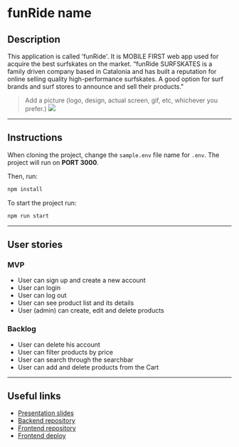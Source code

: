 # funRide name

## Description

This application is called 'funRide'. It is MOBILE FIRST web app used for acquire the best surfskates on the market.
“funRide SURFSKATES is a family driven company based in Catalonia and has built a 
reputation for online selling quality high-performance surfskates.
A good option for surf brands and surf stores to announce and sell their products."

> Add a picture (logo, design, actual screen, gif, etc, whichever you prefer.)
![](funRideHome.png)

---
## Instructions

When cloning the project, change the <code>sample.env</code> file name for <code>.env</code>. The project will run on **PORT 3000**.

Then, run:
```bash
npm install
```

To start the project run:
```bash
npm run start
```

---
## User stories 

### MVP

- User can sign up and create a new account
- User can login
- User can log out
- User can see product list and its details
- User (admin) can create, edit and delete products

### Backlog

- User can delete his account
- User can filter products by price
- User can search through the searchbar
- User can add and delete products from the Cart

---

## Useful links

- [Presentation slides](https://docs.google.com/presentation/d/1lG9C0JEs70fODM86R0XsyMLSlpFF0aIYjVLaim-VkDI/edit#slide=id.p)
- [Backend repository](https://github.com/FlyerBird/backend-myapp-m3)
- [Frontend repository](https://github.com/FlyerBird/frontend-myapp-m3)
- [Frontend deploy](https://master--funride.netlify.app)


